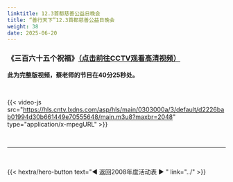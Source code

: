 ```yaml
---
linktitle: 12.3首都慈善公益日晚会
title: “善行天下”12.3首都慈善公益日晚会
weight: 38
date: 2025-06-20
---
```


### 《三百六十五个祝福》[（点击前往CCTV观看高清视频）](https://tv.cctv.cn/2011/01/12/VIDEUJR3dyi8PkT8xYpozb48110112.shtml)

**此为完整版视频，蔡老师的节目在40分25秒处。**

<br>

{{< video-js src="https://hls.cntv.lxdns.com/asp/hls/main/0303000a/3/default/d2226bab01994d30b661449e70555648/main.m3u8?maxbr=2048" type="application/x-mpegURL" >}}


<br>
<hr>
<br>

{{< hextra/hero-button text="◀ 返回2008年度活动表 ▶ " link="../" >}}